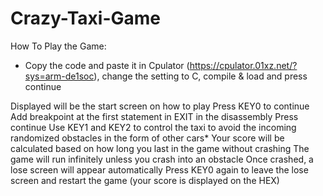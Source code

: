 # Crazy-Taxi-Game

How To Play the Game:
 * Copy the code and paste it in Cpulator (https://cpulator.01xz.net/?sys=arm-de1soc), change the setting to C, compile & load and press continue

Displayed will be the start screen on how to play
Press KEY0 to continue
Add breakpoint at the first statement in EXIT in the disassembly
Press continue
Use KEY1 and KEY2 to control the taxi to avoid the incoming randomized obstacles in the form of other cars*
Your score will be calculated based on how long you last in the game without crashing
The game will run infinitely unless you crash into an obstacle
Once crashed, a lose screen will appear automatically 
Press KEY0 again to leave the lose screen and restart the game (your score is displayed on the HEX)
